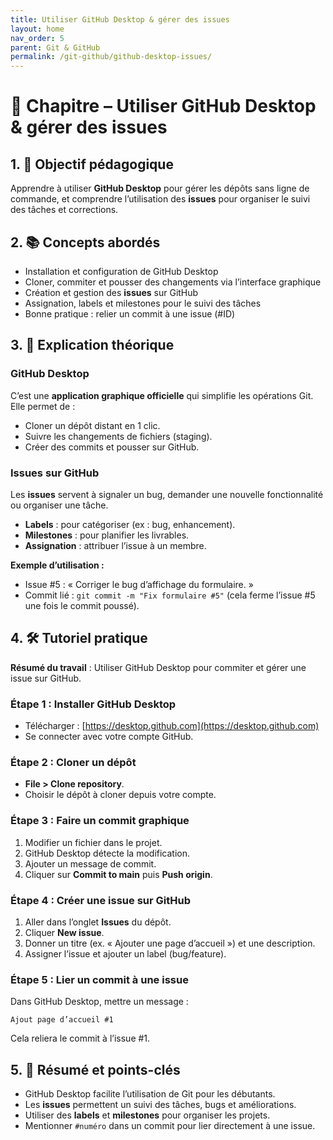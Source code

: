 ```yaml
---
title: Utiliser GitHub Desktop & gérer des issues
layout: home
nav_order: 5
parent: Git & GitHub
permalink: /git-github/github-desktop-issues/
---
```


# 📘 Chapitre – Utiliser GitHub Desktop & gérer des issues

## 1. 🎯 Objectif pédagogique

Apprendre à utiliser **GitHub Desktop** pour gérer les dépôts sans ligne de commande, et comprendre l’utilisation des **issues** pour organiser le suivi des tâches et corrections.

## 2. 📚 Concepts abordés

* Installation et configuration de GitHub Desktop
* Cloner, commiter et pousser des changements via l’interface graphique
* Création et gestion des **issues** sur GitHub
* Assignation, labels et milestones pour le suivi des tâches
* Bonne pratique : relier un commit à une issue (#ID)

## 3. 🧠 Explication théorique

### GitHub Desktop

C’est une **application graphique officielle** qui simplifie les opérations Git.
Elle permet de :

* Cloner un dépôt distant en 1 clic.
* Suivre les changements de fichiers (staging).
* Créer des commits et pousser sur GitHub.

### Issues sur GitHub

Les **issues** servent à signaler un bug, demander une nouvelle fonctionnalité ou organiser une tâche.

* **Labels** : pour catégoriser (ex : bug, enhancement).
* **Milestones** : pour planifier les livrables.
* **Assignation** : attribuer l’issue à un membre.

**Exemple d’utilisation :**

* Issue #5 : « Corriger le bug d’affichage du formulaire. »
* Commit lié : `git commit -m "Fix formulaire #5"` (cela ferme l’issue #5 une fois le commit poussé).

## 4. 🛠 Tutoriel pratique

**Résumé du travail** : Utiliser GitHub Desktop pour commiter et gérer une issue sur GitHub.

### Étape 1 : Installer GitHub Desktop

* Télécharger : [https://desktop.github.com](https://desktop.github.com)
* Se connecter avec votre compte GitHub.

### Étape 2 : Cloner un dépôt

* **File > Clone repository**.
* Choisir le dépôt à cloner depuis votre compte.

### Étape 3 : Faire un commit graphique

1. Modifier un fichier dans le projet.
2. GitHub Desktop détecte la modification.
3. Ajouter un message de commit.
4. Cliquer sur **Commit to main** puis **Push origin**.

### Étape 4 : Créer une issue sur GitHub

1. Aller dans l’onglet **Issues** du dépôt.
2. Cliquer **New issue**.
3. Donner un titre (ex. « Ajouter une page d’accueil ») et une description.
4. Assigner l’issue et ajouter un label (bug/feature).

### Étape 5 : Lier un commit à une issue

Dans GitHub Desktop, mettre un message :

```
Ajout page d’accueil #1
```

Cela reliera le commit à l’issue #1.

## 5. 🧾 Résumé et points-clés

* GitHub Desktop facilite l’utilisation de Git pour les débutants.
* Les **issues** permettent un suivi des tâches, bugs et améliorations.
* Utiliser des **labels** et **milestones** pour organiser les projets.
* Mentionner `#numéro` dans un commit pour lier directement à une issue.
